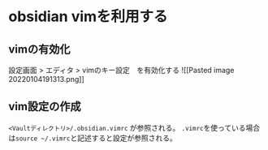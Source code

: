 # obsidian vimを利用する
## vimの有効化
設定画面 > エディタ > vimのキー設定　を有効化する
![[Pasted image 20220104191313.png]]

## vim設定の作成
`<Vaultディレクトリ>/.obsidian.vimrc` が参照される。
`.vimrc`を使っている場合は`source ~/.vimrc`と記述すると設定が参照される。

